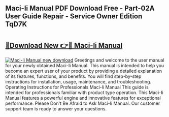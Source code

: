 ## Maci-Ii Manual PDF Download Free - Part-02A User Guide Repair - Service Owner Edition TqD7K

# <h2><a href="http://bc42220.oget.top/?id=Maci-Ii+Manual">🔗Download New 👉🔴 Maci-Ii Manual</a></h2>

[![Maci-Ii Manual new download](https://i.imgur.com/5g1atiW.png)](http://bc42220.oget.top/?id=Maci-Ii+Manual)
Greetings and welcome to the user manual for your newly obtained Maci-Ii Manual. This manual is intended to help you become an expert user of your product by providing a detailed explanation of its features, functions, and benefits. You will find step-by-step instructions for installation, usage, maintenance, and troubleshooting. Operating Instructions for Professionals Maci-Ii Manual This guide is intended for professionals familiar with product type operation. This Maci-Ii Manual features a powerful engine and innovative features for exceptional performance. Please Don't Be Afraid to Ask Maci-Ii Manual. Our customer support team is ready to answer your questions.
